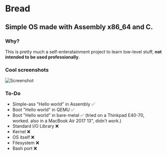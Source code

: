 # Bread
## Simple OS made with Assembly x86_64 and C.

### Why?
This is pretty much a self-enteratainment project to learn low-level stuff, **not intended to be used professionally**.

### Cool screenshots
![Screenshot](https://cdn.discordapp.com/attachments/889716951750959124/909296748424466482/unknown.png)

### To-Do
- Simple-ass "Hello world" in Assembly ✅
- Boot "Hello world" in QEMU ✅
- Boot "Hello world" in bare-metal ✅ (tried on a Thinkpad E40-70, worked. also in a MacBook Air 2017 13", didn't work.)
- Standard I/O Library ❌
- Kernel ❌
- OS itself ❌
- Filesystem ❌
- Bash port ❌